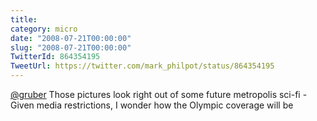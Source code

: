 ```yaml
---
title: 
category: micro
date: "2008-07-21T00:00:00"
slug: "2008-07-21T00:00:00"
TwitterId: 864354195
TweetUrl: https://twitter.com/mark_philpot/status/864354195
---
```


[@gruber](https://twitter.com/gruber) Those pictures look right out of some
future metropolis sci-fi - Given media restrictions, I wonder how the Olympic
coverage will be
